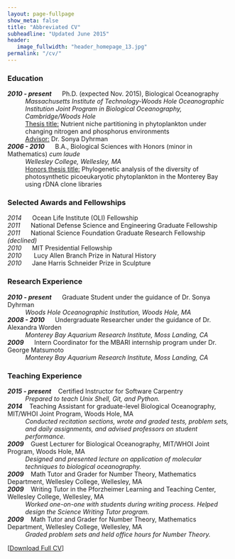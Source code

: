 ```yaml
---
layout: page-fullpage
show_meta: false
title: "Abbreviated CV"
subheadline: "Updated June 2015"
header:
   image_fullwidth: "header_homepage_13.jpg"
permalink: "/cv/"
---
```

<h3>Education</h3>
<dl>
<dt> <b><i>2010 - present</i></b>&nbsp;&nbsp;&nbsp;&nbsp;&nbsp;&nbsp;Ph.D. (expected Nov. 2015), Biological Oceanography </dt>
<dd><i>Massachusetts Institute of Technology-Woods Hole Oceanographic Institution Joint Program in Biological Oceanography, Cambridge/Woods Hole</i>
<br><u>Thesis title:</u>  Nutrient niche partitioning in phytoplankton under changing nitrogen and phosphorus environments
<br><u>Advisor:</u>  Dr. Sonya Dyhrman</dd>
<dt> <b><i>2006 - 2010</i></b>&nbsp;&nbsp;&nbsp;&nbsp;&nbsp;&nbsp;B.A., Biological Sciences with Honors (minor in Mathematics) <i>cum laude</i> </dt>
<dd><i>Wellesley College, Wellesley, MA</i>
<br><u>Honors thesis title:</u> Phylogenetic analysis of the diversity of photosynthetic picoeukaryotic phytoplankton in the Monterey Bay using rDNA clone libraries</dd>
</dl>

<h3>Selected Awards and Fellowships</h3>
<!--<table style="width:100%">-->
<!--<table border=0>-->
<!--<table bgcolor="#FFFFFF">-->
<!--   <tr>-->
<!--    <td>2014</td>-->
<!--    <td>Ocean Life Institute (OLI) Fellowship</td>		-->
<!--  </tr>-->

<!--  <tr>-->
<!--    <td>2011</td>-->
<!--    <td>National Defense Science and Engineering Graduate (NDSEG) Fellowship</td>		-->
<!--  </tr>-->
<!--  <tr>-->
<!--    <td>2011</td>-->
<!--    <td>National Science Foundation Graduate Research Fellowship <i>(declined)</i></td>		-->
<!--  </tr>-->
<!--  <tr>-->
<!--    <td>2010</td>-->
<!--    <td>MIT Presidential Fellowship</td>		-->
<!--  </tr>-->
<!--    <tr>-->
<!--    <td>2010</td>-->
<!--    <td>Lucy Allen Branch Prize in Natural History</td>		-->
<!--  </tr>-->
<!--    <tr>-->
<!--    <td>2010</td>-->
<!--    <td>Jane Harris Schneider Prize in Sculpture</td>		-->
<!--  </tr>-->
<!--</table>-->
<i>2014</i>&nbsp;&nbsp;&nbsp;&nbsp;&nbsp;&nbsp;Ocean Life Institute (OLI) Fellowship<br>
<i>2011</i>&nbsp;&nbsp;&nbsp;&nbsp;&nbsp;&nbsp;National Defense Science and Engineering Graduate Fellowship<br>
<i>2011</i>&nbsp;&nbsp;&nbsp;&nbsp;&nbsp;&nbsp;National Science Foundation Graduate Research Fellowship <i>(declined)</i><br>
<i>2010</i>&nbsp;&nbsp;&nbsp;&nbsp;&nbsp;&nbsp;MIT Presidential Fellowship<br>
<i>2010</i>&nbsp;&nbsp;&nbsp;&nbsp;&nbsp;&nbsp; Lucy Allen Branch Prize in Natural History<br>
<i>2010</i>&nbsp;&nbsp;&nbsp;&nbsp;&nbsp;&nbsp;Jane Harris Schneider Prize in Sculpture<br>

<h3>Research Experience</h3>
<dl>
<dt> <b><i>2010 - present</i></b>&nbsp;&nbsp;&nbsp;&nbsp;&nbsp;&nbsp;Graduate Student under the guidance of Dr. Sonya Dyhrman 
 </dt>
<dd><i>Woods Hole Oceanographic Institution, Woods Hole, MA</i></dd>
<dt> <b><i>2008 - 2010</i></b>&nbsp;&nbsp;&nbsp;&nbsp;&nbsp;&nbsp;Undergraduate Researcher under the guidance of Dr. Alexandra Worden 
 </dt>
<dd><i>Monterey Bay Aquarium Research Institute, Moss Landing, CA </i></dd>
<dt> <b><i>2009</i></b>&nbsp;&nbsp;&nbsp;&nbsp;&nbsp;&nbsp;Intern Coordinator for the MBARI internship program under Dr. George Matsumoto
 </dt>
<dd><i>Monterey Bay Aquarium Research Institute, Moss Landing, CA </i></dd>
</dl>

<h3>Teaching Experience</h3>
<dl>
<dt> <b><i>2015 - present</i></b>&nbsp;&nbsp;&nbsp;&nbsp;Certified Instructor for Software Carpentry
 </dt>
 <dd><i>Prepared to teach Unix Shell, Git, and Python. </i></dd>
<dt> <b><i>2014</i></b>&nbsp;&nbsp;&nbsp;&nbsp;Teaching Assistant for graduate-level Biological Oceanography, MIT/WHOI Joint Program, Woods Hole, MA
 </dt>
<dd><i>Conducted recitation sections, wrote and graded tests, problem sets, and daily assignments, and
advised professors on student performance.</i></dd>
<dt> <b><i>2009</i></b>&nbsp;&nbsp;&nbsp;&nbsp;Guest Lecturer for Biological Oceanography, MIT/WHOI Joint Program, Woods Hole, MA
 </dt>
<dd><i>Designed and presented lecture on application of molecular techniques to biological oceanography.</i></dd>
<dt> <b><i>2009</i></b>&nbsp;&nbsp;&nbsp;&nbsp;Math Tutor and Grader for Number Theory, Mathematics Department, Wellesley College, Wellesley, MA
 </dt>
<dd><i></i></dd>
<dt> <b><i>2009</i></b>&nbsp;&nbsp;&nbsp;&nbsp;Writing Tutor in the Pforzheimer Learning and Teaching Center, Wellesley College, Wellesley, MA
 </dt>
<dd><i>Worked one-on-one with students during writing process. Helped design the Science Writing Tutor program.</i></dd>
<dt> <b><i>2009</i></b>&nbsp;&nbsp;&nbsp;&nbsp;Math Tutor and Grader for Number Theory, Mathematics Department, Wellesley College, Wellesley, MA
 </dt>
<dd><i>Graded problem sets and held office hours for Number Theory. </i></dd>
</dl>

[<a href="../downloads/Alexander_CV_March2015.pdf">Download Full CV</a>]

